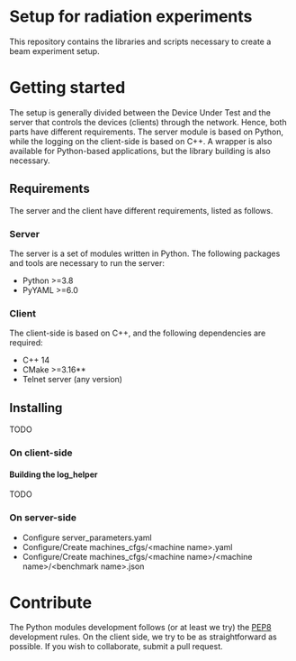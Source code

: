 # Setup for radiation experiments

This repository contains the libraries and scripts necessary to create a beam experiment setup.

# Getting started

The setup is generally divided between the Device Under Test and the server that controls the devices (clients) through
the network. Hence, both parts have different requirements. The server module is based on Python, while the logging on the
client-side is based on C++. A wrapper is also available for Python-based applications, but the library building
is also necessary.

## Requirements

The server and the client have different requirements, listed as follows.

### Server

The server is a set of modules written in Python. The following packages and tools are necessary to run the server:

- Python >=3.8
- PyYAML >=6.0

### Client

The client-side is based on C++, and the following dependencies are required:

- C++ 14
- CMake >=3.16**
- Telnet server (any version)

## Installing

TODO

### On client-side

#### Building the log_helper
TODO

### On server-side
- Configure server_parameters.yaml
- Configure/Create machines_cfgs/\<machine name\>.yaml
- Configure/Create machines_cfgs/\<machine name\>/\<machine name\>/\<benchmark name\>.json
# Contribute

The Python modules development follows (or at least we try) the 
[PEP8](https://www.python.org/dev/peps/pep-0008/) development rules. 
On the client side, we try to be as straightforward as possible.
If you wish to collaborate, submit a pull request.
